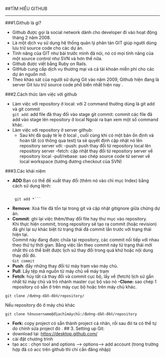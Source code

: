 ##TÌM HIỂU GITHUB  
  
  ___  
    
###1.Github là gì?   
- Github được gọi là social network dành cho developer đi vào hoạt động tháng 2 năm 2008.  
- Là một dịch vụ sử dụng hệ thống quản lý phân tán GIT giúp người dùng lưu trữ source code cho các dự án.  
- Tính năng của GIT như bài trước mình đã nói, nó có mọi tính năng của một source control như SVN và hơn thế nữa.
- Github được viết bằng Ruby on Rails.  
- GitHub cung cấp dịch vụ thương mại và cả tài khoản miễn phí cho các dự án nguồn mở.  
- Theo khảo sát của người sử dụng Git vào năm 2009, Github hiện đang là server Git lưu trữ source code phổ biến nhất hiện nay .  

###2.Cách thức làm việc với github    
- Làm việc với repository ở local: với 2 command thường dùng là git add và git commit    
`git add`: add file đã thay đổi vào stage git commit: commit các file đã add vào stage lên repository ở local Ngoài ra bạn xem một số command khác.  
- Làm việc với repository ở server github:  
  - Sau khi đã quậy tè le ở local , cuối cùng khi có một bản ổn định và hoàn tất (có thông qua test) ta sẽ quyết định cập nhật nó lên repository server với: -push: push thay đổi từ repository local lên repository server -fetch: cập nhật thay đổi từ repository server về repository local -pull/rebase: sao chép source code từ server về local workspace (tương đương checkout của SVN)    
    
###3.Các khái niệm  
- **ADD**:Bạn có thể đề xuất thay đổi (thêm nó vào chỉ mục Index) bằng cách sử dụng lệnh:
  ```git add <tên tập tin>  
  
   git add *```     
- **Remove**: Xoá file đã tồn tại trong git và cập nhật gitignore giữa chừng dự án.  
- **Commit**: ghi lại việc thêm/thay đổi file hay thư mục vào repository.  
Khi thực hiện commit, trong repository sẽ tạo ra commit (hoặc revision) đã ghi lại sự khác biệt từ trạng thái đã commit lần trước với trạng thái hiện tại.  
Commit này đang được chứa tại repository, các commit nối tiếp với nhau theo thứ tự thời gian. Bằng việc lần theo commit này từ trạng thái mới nhất thì có thể biết được lịch sử thay đổi trong quá khứ hoặc nội dung thay đổi đó.  
```Git commit```  
- **Push**: đẩy những thay đổi từ máy trạm vào máy chủ.  
- **Pull**: Lấy tệp mã nguồn từ máy chủ về máy trạm  
- **Fetch**: hủy tất cả thay đổi và commit cục bộ, lấy về (fetch) lịch sử gần nhất từ máy chủ và trỏ nhánh master cục bộ vào nó **-Clone:** sao chép 1 repository có sẵn ở trên máy cục bộ hoặc trên máy chủ khác.  

```git clone /đường-dẫn-đến/repository/```  

Nếu repository đó ở máy chủ khác  

```git clone tênusername@địachỉmáychủ:/đường-dẫn-đến/repository```  

- **Fork:** copy project có sẵn thành project cá nhân, rồi sau đó ta có thể tự do chỉnh sửa project đó . ## 3. Setting up Git:
- download tại :https://desktop.github.com/
- cài đặt chương trình
- tạo acc : chọn tool and options --> options--> add account (trong trường hợp đã có acc trên github thì chỉ cần đăng nhập)


